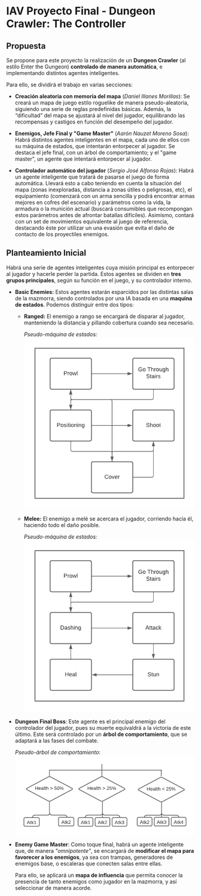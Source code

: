 # IAV Proyecto Final - Dungeon Crawler: The Controller
 
## Propuesta
 
Se propone para este proyecto la realización de un **Dungeon Crawler** (al estilo Enter the Gungeon) **controlado de manera automática**, e implementando distintos agentes inteligentes.
 
Para ello, se dividirá el trabajo en varias secciones:
 
- **Creación aleatoria con memoria del mapa** (*Daniel Illanes Morillas*): Se creará un mapa de juego estilo roguelike de manera pseudo-aleatoria, siguiendo una serie de reglas predefinidas básicas. Además, la “dificultad” del mapa se ajustará al nivel del jugador, equilibrando las recompensas y castigos en función del desempeño del jugador.
 
- **Enemigos, Jefe Final y "Game Master"** (*Aarón Nauzet Moreno Sosa*): Habrá distintos agentes inteligentes en el mapa, cada uno de ellos con su máquina de estados, que intentarán entorpecer al jugador. Se destaca el jefe final, con un árbol de comportamiento; y el "game master", un agente que intentará entorpecer al jugador.
 
- **Controlador automático del jugador** (*Sergio José Alfonso Rojas*): Habrá un agente inteligente que tratará de pasarse el juego de forma automática. Llevará esto a cabo teniendo en cuenta la situación del mapa (zonas inexploradas, distancia a zonas útiles o peligrosas, etc), el equipamiento (comenzará con un arma sencilla y podrá encontrar armas mejores en cofres del escenario) y parámetros como la vida, la armadura o la munición actual (buscará consumibles que recompongan estos parámetros antes de afrontar batallas difíciles). Asimismo, contará con un set de movimientos equivalente al juego de referencia, destacando éste por utilizar un una evasión que evita el daño de contacto de los proyectiles enemigos.
 
## Planteamiento Inicial

Habrá una serie de agentes inteligentes cuya misión principal es entorpecer al jugador y hacerle perder la partida. Estos agentes se dividen en **tres grupos principales**, según su función en el juego, y su controlador interno.

- **Basic Enemies:** Estos agentes estarán esparcidos por las distintas salas de la mazmorra, siendo controlados por una IA basada en una **maquina de estados**. Podemos distinguir entre dos tipos:

    - **Ranged:** El enemigo a rango se encargará de disparar al jugador, manteniendo la distancia y pillando cobertura cuando sea necesario.  
      
        *Pseudo-máquina de estados:*
        ![Ranged_StateMachine](./Docs/Ranged_StateMachine.png)

    - **Melee:** El enemigo a melé se acercara el jugador, corriendo hacia él, haciendo todo el daño posible.

        *Pseudo-máquina de estados:*
        ![Melee_StateMachine](./Docs/Melee_StateMachine.png)

- **Dungeon Final Boss**: Este agente es el principal enemigo del controlador del jugador, pues su muerte equivaldrá a la victoria de este último. Este será controlado por un **árbol de comportamiento**, que se adaptará a las fases del combate.

    *Pseudo-árbol de comportamiento*:
    ![FinalBoss](./Docs/FinalBoss.png)

- **Enemy Game Master**: Como toque final, habrá un agente inteligente que, de manera *"omnipotente"*, se encargará de **modificar el mapa para favorecer a los enemigos**, ya sea con trampas, generadores de enemigos base, o escaleras que conecten salas entre ellas.

    Para ello, se aplicará un **mapa de influencia** que permita conocer la presencia de tanto enemigos como jugador en la mazmorra, y así seleccionar de manera acorde.